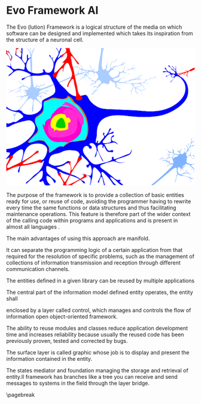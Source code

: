 # Evo Framework AI
The Evo (lution) Framework is a logical structure of the media on which software can be designed and implemented which takes its inspiration from the structure of a neuronal cell.

![evo_framework_neural_cell.svg](data/evo_framework_neural_cell.svg)

The purpose of the framework is to provide a collection of basic entities ready for use, or reuse of code, avoiding the programmer having to rewrite every time the same functions or data structures and thus facilitating maintenance operations. This feature is therefore part of the wider context of the calling code within programs and applications and is present in almost all languages .

The main advantages of using this approach are manifold.

It can separate the programming logic of a certain application from that required for the resolution of specific problems, such as the management of collections of information transmission and reception through different communication channels.

The entities defined in a given library can be reused by multiple applications

The central part of the information model defined entity operates, the entity shall

enclosed by a layer called control, which manages and controls the flow of information open object-oriented framework.

The ability to reuse modules and classes reduce application development time and increases reliability because usually the reused code has been previously proven, tested and corrected by bugs.

The surface layer is called graphic whose job is to display and present the information contained in the entity.

The states mediator and foundation managing the storage and retrieval of entity.Il framework has branches like a tree you can receive and send messages to systems in the field through the layer bridge.

\pagebreak
